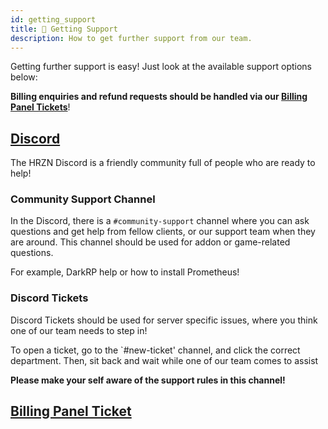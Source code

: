 ```yaml
---
id: getting_support
title: 🤔 Getting Support
description: How to get further support from our team.
---
```


Getting further support is easy! Just look at the available support options below:

**Billing enquiries and refund requests should be handled via our [Billing Panel Tickets](https://hrzn.link/billing)**!

## [Discord](https://hrzn.link/discord)

The HRZN Discord is a friendly community full of people who are ready to help!

### Community Support Channel

In the Discord, there is a `#community-support` channel where you can ask questions and get help from fellow clients,
or our support team when they are around. This channel should be used for addon or game-related questions.

For example, DarkRP help or how to install Prometheus!

### Discord Tickets

Discord Tickets should be used for server specific issues, where you think one of our team needs to step in!

To open a ticket, go to the `#new-ticket' channel, and click the correct department.
Then, sit back and wait while one of our team comes to assist

**Please make your self aware of the support rules in this channel!**

## [Billing Panel Ticket](https://hrzn.link/billing)
